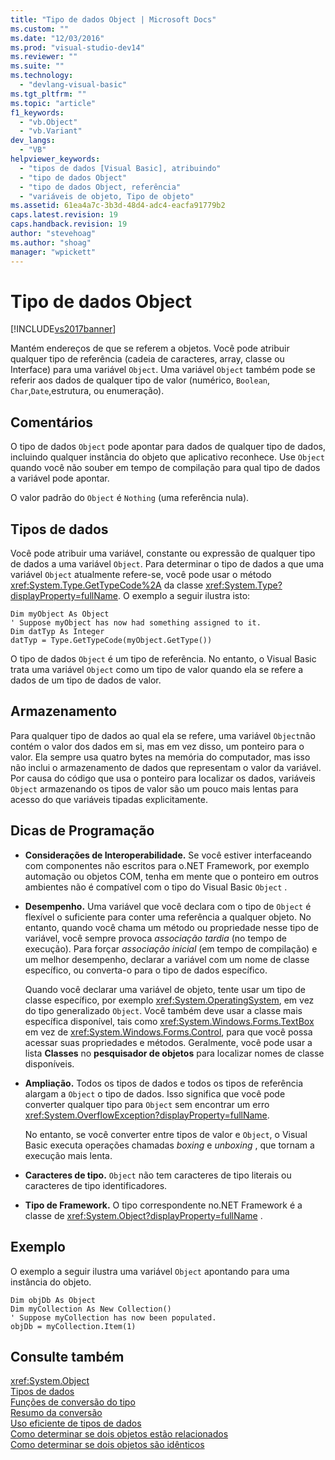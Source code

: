```yaml
---
title: "Tipo de dados Object | Microsoft Docs"
ms.custom: ""
ms.date: "12/03/2016"
ms.prod: "visual-studio-dev14"
ms.reviewer: ""
ms.suite: ""
ms.technology: 
  - "devlang-visual-basic"
ms.tgt_pltfrm: ""
ms.topic: "article"
f1_keywords: 
  - "vb.Object"
  - "vb.Variant"
dev_langs: 
  - "VB"
helpviewer_keywords: 
  - "tipos de dados [Visual Basic], atribuindo"
  - "tipo de dados Object"
  - "tipo de dados Object, referência"
  - "variáveis de objeto, Tipo de objeto"
ms.assetid: 61ea4a7c-3b3d-48d4-adc4-eacfa91779b2
caps.latest.revision: 19
caps.handback.revision: 19
author: "stevehoag"
ms.author: "shoag"
manager: "wpickett"
---
```

# Tipo de dados Object
[!INCLUDE[vs2017banner](../../../csharp/includes/vs2017banner.md)]

Mantém endereços de que se referem a objetos.  Você pode atribuir qualquer tipo de referência \(cadeia de caracteres, array, classe ou Interface\) para uma variável `Object`.  Uma variável `Object` também pode se referir aos dados de qualquer tipo de valor \(numérico, `Boolean`, `Char`,`Date`,estrutura, ou enumeração\).  
  
## Comentários  
 O tipo de dados `Object` pode apontar para dados de qualquer tipo de dados, incluindo qualquer instância do objeto que aplicativo reconhece.  Use `Object` quando você não souber em tempo de compilação para qual tipo de dados a variável pode apontar.  
  
 O valor padrão do `Object` é `Nothing` \(uma referência nula\).  
  
## Tipos de dados  
 Você pode atribuir uma variável, constante ou expressão de qualquer tipo de dados a uma variável `Object`.  Para determinar o tipo de dados a que uma variável `Object` atualmente refere\-se, você pode usar o método <xref:System.Type.GetTypeCode%2A> da classe <xref:System.Type?displayProperty=fullName>.  O exemplo a seguir ilustra isto:  
  
```  
Dim myObject As Object  
' Suppose myObject has now had something assigned to it.  
Dim datTyp As Integer  
datTyp = Type.GetTypeCode(myObject.GetType())  
```  
  
 O  tipo de dados `Object` é um tipo de referência.  No entanto, o Visual Basic trata uma variável `Object` como um tipo de valor quando ela se refere a dados de um tipo de dados de valor.  
  
## Armazenamento  
 Para qualquer tipo de dados ao qual ela se refere, uma variável `Object`não contém o valor dos dados em si, mas em vez disso, um ponteiro para o valor.  Ela sempre usa quatro bytes na memória do computador, mas isso não inclui o armazenamento de dados que representam o valor da variável.  Por causa do código que usa o ponteiro para localizar os dados, variáveis `Object` armazenando os tipos de valor são um pouco mais lentas para acesso do que variáveis tipadas explicitamente.  
  
## Dicas de Programação  
  
-   **Considerações de Interoperabilidade.** Se você estiver interfaceando com componentes não escritos para o.NET Framework, por exemplo automação ou objetos COM, tenha em mente que o ponteiro em outros ambientes não é compatível com o tipo do Visual Basic `Object` .  
  
-   **Desempenho.** Uma variável que você declara com o tipo de `Object` é flexível o suficiente para conter uma referência a qualquer objeto.  No entanto, quando você chama um método ou propriedade nesse tipo de variável, você sempre provoca *associação tardia*  \(no tempo de execução\).  Para forçar  *associação inicial*  \(em tempo de compilação\) e um melhor desempenho, declarar a variável com um nome de classe específico, ou converta\-o para o tipo de dados específico.  
  
     Quando você declarar uma variável de objeto, tente usar um tipo de classe específico, por exemplo <xref:System.OperatingSystem>, em vez do tipo generalizado `Object`.  Você também deve usar a classe mais específica disponível, tais como <xref:System.Windows.Forms.TextBox> em vez de <xref:System.Windows.Forms.Control>, para que você possa acessar suas propriedades e métodos.  Geralmente, você pode usar a lista **Classes** no **pesquisador de objetos** para localizar nomes de classe disponíveis.  
  
-   **Ampliação.** Todos os tipos de dados e todos os tipos de referência alargam a `Object` o tipo de dados.  Isso significa que você pode converter qualquer tipo para `Object` sem encontrar um erro <xref:System.OverflowException?displayProperty=fullName>.  
  
     No entanto, se você converter entre tipos de valor e `Object`, o Visual Basic executa operações chamadas *boxing* e  *unboxing* , que tornam a execução mais lenta.  
  
-   **Caracteres de tipo.** `Object` não tem caracteres de tipo literais ou caracteres de tipo identificadores.  
  
-   **Tipo de Framework.** O tipo correspondente no.NET Framework é a classe de <xref:System.Object?displayProperty=fullName> .  
  
## Exemplo  
 O exemplo a seguir ilustra uma variável `Object` apontando para uma instância do objeto.  
  
```  
Dim objDb As Object  
Dim myCollection As New Collection()  
' Suppose myCollection has now been populated.  
objDb = myCollection.Item(1)  
```  
  
## Consulte também  
 <xref:System.Object>   
 [Tipos de dados](../../../visual-basic/language-reference/data-types/data-type-summary.md)   
 [Funções de conversão do tipo](../../../visual-basic/language-reference/functions/type-conversion-functions.md)   
 [Resumo da conversão](../../../visual-basic/language-reference/keywords/conversion-summary.md)   
 [Uso eficiente de tipos de dados](../../../visual-basic/programming-guide/language-features/data-types/efficient-use-of-data-types.md)   
 [Como determinar se dois objetos estão relacionados](../../../visual-basic/programming-guide/language-features/variables/how-to-determine-whether-two-objects-are-related.md)   
 [Como determinar se dois objetos são idênticos](../../../visual-basic/programming-guide/language-features/variables/how-to-determine-whether-two-objects-are-identical.md)